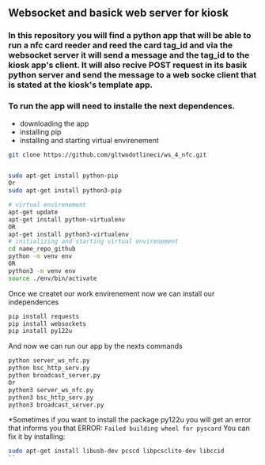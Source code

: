 ## Websocket and basick web server for kiosk

### In this repository you will find a python app that will be able to run a nfc card reeder and reed the card tag_id and via the websocket server it will send a message and the tag_id to the kiosk app's client. It will also recive POST request in its basik python server and send the message to a web socke client that is stated at the kiosk's template app.

### To run the app will need to installe the next dependences.

- downloading the app
- installing pip
- installing and starting virtual envirenement
```bash
git clone https://github.com/gltwodotlineci/ws_4_nfc.git


sudo apt-get install python-pip
Or
sudo apt-get install python3-pip

# virtual envirenement
apt-get update
apt-get install python-virtualenv
OR
apt-get install python3-virtualenv
# initializing and starting virtual envirenement
cd name_repo_github
python -m venv env
OR
python3 -m venv env
source ./env/bin/activate
```
Once we createt our work envirenement now we can install our independences
```bash
pip install requests
pip install websockets
pip install py122u
```

And now we can run our app by the nexts commands
```python
python server_ws_nfc.py
python bsc_http_serv.py
python broadcast_server.py
Or
python3 server_ws_nfc.py
python3 bsc_http_serv.py
python3 broadcast_server.py
```

*Sometimes if you want to install the package py122u you will get an error that informs you that ERROR: `Failed building wheel for pyscard`
You can fix it by installing:
```bash
sudo apt-get install libusb-dev pcscd libpcsclite-dev libccid
``

